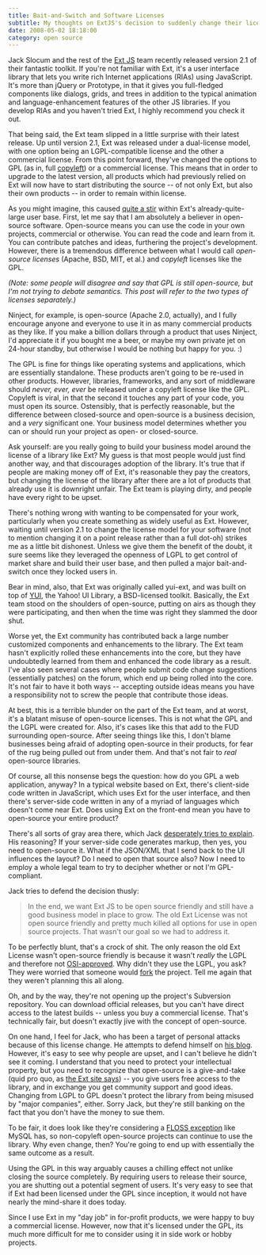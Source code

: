 ```yaml
---
title: Bait-and-Switch and Software Licenses
subtitle: My thoughts on ExtJS's decision to suddenly change their licensing.
date: 2008-05-02 18:18:00
category: open source
---
```


<span class='drop-cap'>Jack Slocum</span> and the rest of the [Ext JS](http://extjs.com/) team recently released version 2.1 of their fantastic toolkit. If you're not familiar with Ext, it's a user interface library that lets you write rich Internet applications (RIAs) using JavaScript. It's more than jQuery or Prototype, in that it gives you full-fledged components like dialogs, grids, and trees in addition to the typical animation and language-enhancement features of the other JS libraries. If you develop RIAs and you haven't tried Ext, I highly recommend you check it out.

That being said, the Ext team slipped in a little surprise with their latest release. Up until version 2.1, Ext was released under a dual-license model, with one option being an LGPL-compatible license and the other a commercial license. From this point forward, they've changed the options to GPL (as in, full [copyleft](http://en.wikipedia.org/wiki/Copyleft)) or a commercial license. This means that in order to upgrade to the latest version, all products which had previously relied on Ext will now have to start distributing the source -- of not only Ext, but also their own products -- in order to remain within license.

As you might imagine, this caused [quite a stir](http://extjs.com/forum/showthread.php?t=33096) within Ext's already-quite-large user base. First, let me say that I am absolutely a believer in open-source software. Open-source means you can use the code in your own projects, commercial or otherwise. You can read the code and learn from it. You can contribute patches and ideas, furthering the project's development. However, there is a tremendous difference between what I would call *open-source licenses* (Apache, BSD, MIT, et al.) and *copyleft* licenses like the GPL.

_(Note: some people will disagree and say that GPL is still open-source, but I'm not trying to debate semantics. This post will refer to the two types of licenses separately.)_

Ninject, for example, is open-source (Apache 2.0, actually), and I fully encourage anyone and everyone to use it in as many commercial products as they like. If you make a billion dollars through a product that uses Ninject, I'd appreciate it if you bought me a beer, or maybe my own private jet on 24-hour standby, but otherwise I would be nothing but happy for you. :)

The GPL is fine for things like operating systems and applications, which are essentially standalone. These products aren't going to be re-used in other products. However, libraries, frameworks, and any sort of middleware should *never, ever, ever* be released under a copyleft license like the GPL. Copyleft is viral, in that the second it touches any part of your code, you must open its source. Ostensibly, that is perfectly reasonable, but the difference between closed-source and open-source is a business decision, and a *very* significant one. Your business model determines whether you can or should run your project as open- or closed-source.

Ask yourself: are you really going to build your business model around the license of a library like Ext? My guess is that most people would just find another way, and that discourages adoption of the library. It's true that if people are making money off of Ext, it's reasonable they pay the creators, but changing the license of the library after there are a lot of products that already use it is downright unfair. The Ext team is playing dirty, and people have every right to be upset.

There's nothing wrong with wanting to be compensated for your work, particularly when you create something as widely useful as Ext. However, waiting until version 2.1 to change the license model for your software (not to mention changing it on a point release rather than a full dot-oh) strikes me as a little bit dishonest. Unless we give them the benefit of the doubt, it sure seems like they leveraged the openness of LGPL to get control of market share and build their user base, and then pulled a major bait-and-switch once they locked users in.

Bear in mind, also, that Ext was originally called yui-ext, and was built on top of [YUI](http://developer.yahoo.com/yui/), the Yahoo! UI Library, a BSD-licensed toolkit. Basically, the Ext team stood on the shoulders of open-source, putting on airs as though they were participating, and then when the time was right they slammed the door shut.

Worse yet, the Ext community has contributed back a large number customized components and enhancements to the library. The Ext team hasn't explicitly rolled these enhancements into the core, but they have undoubtedly learned from them and enhanced the code library as a result. I've also seen several cases where people submit code change suggestions (essentially patches) on the forum, which end up being rolled into the core. It's not fair to have it both ways -- accepting outside ideas means you have a responsibility not to screw the people that contribute those ideas.

At best, this is a terrible blunder on the part of the Ext team, and at worst, it's a blatant misuse of open-source licenses. This is not what the GPL and the LGPL were created for. Also, it's cases like this that add to the FUD surrounding open-source. After seeing things like this, I don't blame businesses being afraid of adopting open-source in their products, for fear of the rug being pulled out from under them. And that's not fair to *real* open-source libraries.

Of course, all this nonsense begs the question: how do you GPL a web application, anyway? In a typical website based on Ext, there's client-side code written in JavaScript, which uses Ext for the user interface, and then there's server-side code written in any of a myriad of languages which doesn't come near Ext. Does using Ext on the front-end mean you have to open-source your entire product?

There's all sorts of gray area there, which Jack [desperately tries to explain](http://extjs.com/forum/showthread.php?p=156236#post156236). His reasoning? If your server-side code generates markup, then yes, you need to open-source it. What if the JSON/XML that I send back to the UI influences the layout? Do I need to open that source also? Now I need to employ a whole legal team to try to decipher whether or not I'm GPL-compliant.

Jack tries to defend the decision thusly:

> In the end, we want Ext JS to be open source friendly and still have a good business model in place to grow. The old Ext License was not open source friendly and pretty much killed all options for use in open source projects. That wasn't our goal so we had to address it.

To be perfectly blunt, that's a crock of shit. The only reason the old Ext License wasn't open-source friendly is because it wasn't _really_ the LGPL and therefore not [OSI-approved](http://www.opensource.org/). Why didn't they use the LGPL, you ask? They were worried that someone would [fork](http://en.wikipedia.org/wiki/Fork_%28software_development%29) the project. Tell me again that they weren't planning this all along.

Oh, and by the way, they're not opening up the project's Subversion repository. You can download official releases, but you can't have direct access to the latest builds -- unless you buy a commercial license. That's technically fair, but doesn't exactly jive with the concept of open-source.

On one hand, I feel for Jack, who has been a target of personal attacks because of this license change. He attempts to defend himself on [his blog](http://jackslocum.com/blog/2008/04/26/ext-js-license-change-and-personal-attacks/). However, it's easy to see why people are upset, and I can't believe he didn't see it coming. I understand that you need to protect your intellectual property, but you need to recognize that open-source is a give-and-take (quid pro quo, as [the Ext site says](http://extjs.com/company/dual.php)) -- you give users free access to the library, and in exchange you get community support and good ideas. Changing from LGPL to GPL doesn't protect the library from being misused by "major companies", either. Sorry Jack, but they're still banking on the fact that you don't have the money to sue them.

To be fair, it does look like they're considering a [FLOSS exception](http://www.mysql.com/about/legal/licensing/foss-exception.html) like MySQL has, so non-copyleft open-source projects can continue to use the library. Why even change, then? You're going to end up with essentially the same outcome as a result.

Using the GPL in this way arguably causes a chilling effect not unlike closing the source completely. By requiring users to release their source, you are shutting out a potential segment of users. It's very easy to see that if Ext had been licensed under the GPL since inception, it would not have nearly the mind-share it does today.

Since I use Ext in my "day job" in for-profit products, we were happy to buy a commercial license. However, now that it's licensed under the GPL, its much more difficult for me to consider using it in side work or hobby projects.

